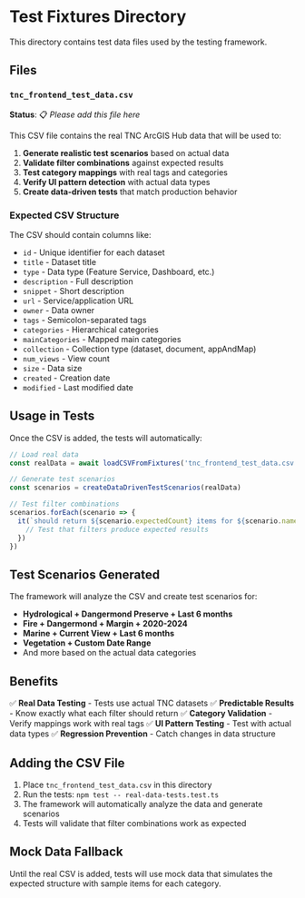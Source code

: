 # Test Fixtures Directory

This directory contains test data files used by the testing framework.

## Files

### `tnc_frontend_test_data.csv`
**Status**: 📋 *Please add this file here*

This CSV file contains the real TNC ArcGIS Hub data that will be used to:

1. **Generate realistic test scenarios** based on actual data
2. **Validate filter combinations** against expected results  
3. **Test category mappings** with real tags and categories
4. **Verify UI pattern detection** with actual data types
5. **Create data-driven tests** that match production behavior

### Expected CSV Structure

The CSV should contain columns like:
- `id` - Unique identifier for each dataset
- `title` - Dataset title
- `type` - Data type (Feature Service, Dashboard, etc.)
- `description` - Full description
- `snippet` - Short description
- `url` - Service/application URL
- `owner` - Data owner
- `tags` - Semicolon-separated tags
- `categories` - Hierarchical categories
- `mainCategories` - Mapped main categories
- `collection` - Collection type (dataset, document, appAndMap)
- `num_views` - View count
- `size` - Data size
- `created` - Creation date
- `modified` - Last modified date

## Usage in Tests

Once the CSV is added, the tests will automatically:

```typescript
// Load real data
const realData = await loadCSVFromFixtures('tnc_frontend_test_data.csv')

// Generate test scenarios
const scenarios = createDataDrivenTestScenarios(realData)

// Test filter combinations
scenarios.forEach(scenario => {
  it(`should return ${scenario.expectedCount} items for ${scenario.name}`, () => {
    // Test that filters produce expected results
  })
})
```

## Test Scenarios Generated

The framework will analyze the CSV and create test scenarios for:

- **Hydrological + Dangermond Preserve + Last 6 months**
- **Fire + Dangermond + Margin + 2020-2024** 
- **Marine + Current View + Last 6 months**
- **Vegetation + Custom Date Range**
- And more based on the actual data categories

## Benefits

✅ **Real Data Testing** - Tests use actual TNC datasets
✅ **Predictable Results** - Know exactly what each filter should return
✅ **Category Validation** - Verify mappings work with real tags
✅ **UI Pattern Testing** - Test with actual data types
✅ **Regression Prevention** - Catch changes in data structure

## Adding the CSV File

1. Place `tnc_frontend_test_data.csv` in this directory
2. Run the tests: `npm test -- real-data-tests.test.ts`
3. The framework will automatically analyze the data and generate scenarios
4. Tests will validate that filter combinations work as expected

## Mock Data Fallback

Until the real CSV is added, tests will use mock data that simulates the expected structure with sample items for each category.

